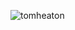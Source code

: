 <!-- ### 👋 Hey there, I'm Tom -->

![tomheaton](https://github.com/tomheaton/tomheaton/assets/50220137/07e077c7-7e46-478b-a327-1292c392aeef)

<!-- Software developer and student from the United Kingdom -->

<!-- [![tomheaton's View count](https://komarev.com/ghpvc/?username=tomheaton&style=flat-square)](https://github.com/tomheaton) -->

<!-- --- -->

<!-- [![tomheaton's GitHub stats](https://github-readme-stats.vercel.app/api?username=tomheaton&show_icons=true&count_private=true&theme=github_dark)](https://github.com/tomheaton) -->

<!-- [![tomheaton's Top Languages](https://github-readme-stats.vercel.app/api/top-langs/?username=tomheaton&layout=compact&theme=github_dark)](https://github.com/tomheaton) -->

<!-- <p float="left">
  <img src="https://github-readme-stats.vercel.app/api?username=tomheaton&show_icons=true&count_private=true&theme=github_dark" width="50%" />
  <img src="https://github-readme-stats.vercel.app/api/top-langs/?username=tomheaton&layout=compact&theme=github_dark" width="40%" />
</p> -->

<!-- --- -->

<!-- [![@tomheaton's Holopin board](https://holopin.me/tomheaton)](https://holopin.io/@tomheaton) -->

<!-- --- -->

<!-- #### Check out my pinned projects! ⤵️ -->

<!-- [![Hits](https://hits-app.vercel.app/hits?url=https://github.com/tomheaton&bgLeft=262536&bgRight=3D907B&label=Visits)](https://hits-app.vercel.app/) -->

